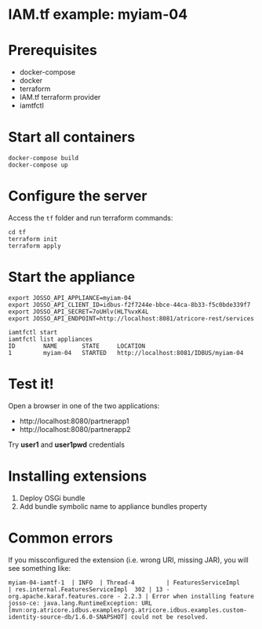 # IAM.tf example: myiam-04

# Prerequisites

* docker-compose
* docker
* terraform
* IAM.tf terraform provider
* iamtfctl

# Start all containers

```
docker-compose build
docker-compose up
```
# Configure the server

Access the `tf` folder and run terraform commands:

```
cd tf
terraform init
terraform apply
```

# Start the appliance

```
export JOSSO_API_APPLIANCE=myiam-04
export JOSSO_API_CLIENT_ID=idbus-f2f7244e-bbce-44ca-8b33-f5c0bde339f7
export JOSSO_API_SECRET=7oUHlv(HLT%vxK4L
export JOSSO_API_ENDPOINT=http://localhost:8081/atricore-rest/services

iamtfctl start
iamtfctl list appliances
ID        NAME       STATE     LOCATION
1         myiam-04   STARTED   http://localhost:8081/IDBUS/myiam-04
```
# Test it!

Open a browser in one of the two applications: 

* http://localhost:8080/partnerapp1
* http://localhost:8080/partnerapp2

Try **user1** and **user1pwd** credentials

# Installing extensions

1. Deploy OSGi bundle
2. Add bundle symbolic name to appliance bundles property

# Common errors

If you missconfigured the extension (i.e. wrong URI, missing JAR), you will see something like:

```log
myiam-04-iamtf-1  | INFO  | Thread-4         | FeaturesServiceImpl              | res.internal.FeaturesServiceImpl  302 | 13 - org.apache.karaf.features.core - 2.2.3 | Error when installing feature josso-ce: java.lang.RuntimeException: URL [mvn:org.atricore.idbus.examples/org.atricore.idbus.examples.custom-identity-source-db/1.6.0-SNAPSHOT] could not be resolved.
```
